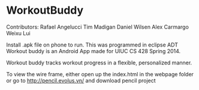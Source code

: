 WorkoutBuddy
============
Contributors:
Rafael Angelucci
Tim Madigan
Daniel Wilsen
Alex Carmargo
Weixu Lui

Install .apk file on phone to run.
This was programmed in eclipse ADT
Workout buddy is an Android App made for UIUC CS 428 Spring 2014.

Workout buddy tracks workout progress in a flexible, personalized manner.

To view the wire frame, either open up the index.html in the webpage folder
or go to http://pencil.evolus.vn/ and download pencil project
